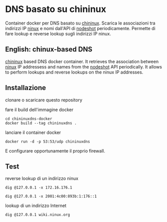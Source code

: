 DNS basato su chininux
======================
Container docker per DNS basato su [chininux](https://github.com/ninuxorg/chininux).
Scarica le associazioni tra indirizzi IP [ninux](http://wiki.ninux.org) e nomi dall'API di [nodeshot](https://github.com/ninuxorg/nodeshot) periodicamente.
Permette di fare lookup e reverse lookup sugli indirizzi IP ninux.


English: chinux-based DNS
-------------------------

[chininux](https://github.com/ninuxorg/chininux) based DNS docker container.
It retrieves the association between [ninux](http://wiki.ninux.org) IP addressess and names from the [nodeshot](https://github.com/ninuxorg/nodeshot) API periodically.
It allows to perform lookups and reverse lookups on the ninux IP addresses.


Installazione
-------------

clonare o scaricare questo repository

fare il build dell'immagine docker
```
cd chininuxdns-docker
docker build --tag chininuxdns .
```

lanciare il container docker
```
docker run -d -p 53:53/udp chininuxdns
```

E configurare opportunamente il proprio firewall.


Test
----

reverse lookup di un indirizzo ninux
```
dig @127.0.0.1 -x 172.16.176.1

dig @127.0.0.1 -x 2001:4c00:893b:1:176::1
```

lookup di un indirizzo Internet
```
dig @127.0.0.1 wiki.ninux.org
```

